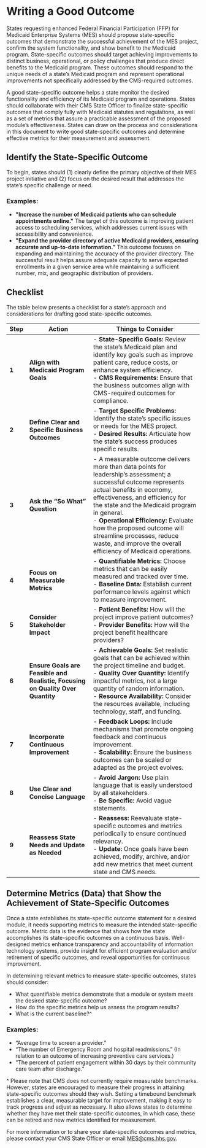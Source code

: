 # Writing a Good Outcome 
States requesting enhanced Federal Financial Participation (FFP) for Medicaid Enterprise Systems (MES) should propose state-specific outcomes that demonstrate the successful achievement of the MES project, confirm the system functionality, and show benefit to the Medicaid program. State-specific outcomes should target achieving improvements to distinct business, operational, or policy challenges that produce direct benefits to the Medicaid program. These outcomes should respond to the unique needs of a state’s Medicaid program and represent operational improvements not specifically addressed by the CMS-required outcomes.

A good state-specific outcome helps a state monitor the desired functionality and efficiency of its Medicaid program and operations. States should collaborate with their CMS State Officer to finalize state-specific outcomes that comply fully with Medicaid statutes and regulations, as well as a set of metrics that assure a practicable assessment of the proposed module’s effectiveness. States can draw on the process and considerations in this document to write good state-specific outcomes and determine effective metrics for their measurement and assessment.

## Identify the State-Specific Outcome
To begin, states should (1) clearly define the primary objective of their MES project initiative and (2) focus on the desired result that addresses the state’s specific challenge or need.

### Examples:
-	**"Increase the number of Medicaid patients who can schedule appointments online."** The target of this outcome is improving patient access to scheduling services, which addresses current issues with accessibility and convenience.
-	**"Expand the provider directory of active Medicaid providers, ensuring accurate and up-to-date information.”** This outcome focuses on expanding and maintaining the accuracy of the provider directory. The successful result helps assure adequate capacity to serve expected enrollments in a given service area while maintaining a sufficient number, mix, and geographic distribution of providers.

## Checklist

The table below presents a checklist for a state’s approach and considerations for drafting good state-specific outcomes.

| Step | Action | Things to Consider |
| --- | --- | --- |
| **1** | **Align with Medicaid Program Goals** | - **State-Specific Goals:** Review the state’s Medicaid plan and identify key goals such as improve patient care, reduce costs, or enhance system efficiency.<br>- **CMS Requirements:** Ensure that the business outcomes align with CMS-required outcomes for compliance. |
| **2** | **Define Clear and Specific Business Outcomes** | - **Target Specific Problems:** Identify the state’s specific issues or needs for the MES project.<br>- **Desired Results:** Articulate how the state’s success produces specific results. |
| **3** | **Ask the “So What” Question** | - A measurable outcome delivers more than data points for leadership’s assessment; a successful outcome represents actual benefits in economy, effectiveness, and efficiency for the state and the Medicaid program in general.<br>- **Operational Efficiency:** Evaluate how the proposed outcome will streamline processes, reduce waste, and improve the overall efficiency of Medicaid operations. |
| **4** | **Focus on Measurable Metrics** | - **Quantifiable Metrics:** Choose metrics that can be easily measured and tracked over time.<br>- **Baseline Data:** Establish current performance levels against which to measure improvement. |
| **5** | **Consider Stakeholder Impact** | - **Patient Benefits:** How will the project improve patient outcomes?<br>- **Provider Benefits:** How will the project benefit healthcare providers? |
| **6** | **Ensure Goals are Feasible and Realistic, Focusing on Quality Over Quantity** | - **Achievable Goals:** Set realistic goals that can be achieved within the project timeline and budget.<br>- **Quality Over Quantity:** Identify impactful metrics, not a large quantity of random information.<br>- **Resource Availability:** Consider the resources available, including technology, staff, and funding. |
| **7** | **Incorporate Continuous Improvement** | - **Feedback Loops:** Include mechanisms that promote ongoing feedback and continuous improvement.<br>- **Scalability:** Ensure the business outcomes can be scaled or adapted as the project evolves. |
| **8** | **Use Clear and Concise Language** | - **Avoid Jargon:** Use plain language that is easily understood by all stakeholders.<br>- **Be Specific:** Avoid vague statements. |
| **9** | **Reassess State Needs and Update as Needed** | - **Reassess:** Reevaluate state-specific outcomes and metrics periodically to ensure continued relevancy.<br>- **Update:** Once goals have been achieved, modify, archive, and/or add new metrics that meet current state and CMS needs. |

## Determine Metrics (Data) that Show the Achievement of State-Specific Outcomes
Once a state establishes its state-specific outcome statement for a desired module, it needs supporting metrics to measure the intended state-specific outcome. Metric data is the evidence that shows how the state accomplishes its state-specific outcomes on a continuous basis. Well-designed metrics enhance transparency and accountability of information technology systems, provide insight for efficient program evaluation and/or retirement of specific outcomes, and reveal opportunities for continuous improvement.

In determining relevant metrics to measure state-specific outcomes, states should consider:
-	What quantifiable metrics demonstrate that a module or system meets the desired state-specific outcome?
-	How do the specific metrics help us assess the program results?
-	What is the current baseline?^

### Examples:
-	“Average time to screen a provider.”
-	“The number of Emergency Room and hospital readmissions.” (In relation to an outcome of increasing preventive care services.)
-	“The percent of patient engagement within 30 days by their community care team after discharge.”

^ Please note that CMS does not currently require measurable benchmarks. However, states are encouraged to measure their progress in attaining state-specific outcomes should they wish. Setting a timebound benchmark establishes a clear, measurable target for improvement, making it easy to track progress and adjust as necessary. It also allows states to determine whether they have met their state-specific outcomes, in which case, these can be retired and new metrics identified for measurement.

For more information or to share your state-specific outcomes and metrics, please contact your CMS State Officer or email <MES@cms.hhs.gov>.

